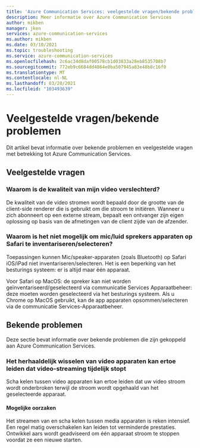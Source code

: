 ```yaml
---
title: 'Azure Communication Services: veelgestelde vragen/bekende problemen'
description: Meer informatie over Azure Communication Services
author: mikben
manager: jken
services: azure-communication-services
ms.author: mikben
ms.date: 03/10/2021
ms.topic: troubleshooting
ms.service: azure-communication-services
ms.openlocfilehash: 2c6ac34d8daf00578cb1d03833a28eb8535708b7
ms.sourcegitcommit: 772eb9c6684dd4864e0ba507945a83e48b8c16f0
ms.translationtype: MT
ms.contentlocale: nl-NL
ms.lasthandoff: 03/20/2021
ms.locfileid: "103493639"
---
```

# <a name="faq--known-issues"></a>Veelgestelde vragen/bekende problemen
Dit artikel bevat informatie over bekende problemen en veelgestelde vragen met betrekking tot Azure Communication Services.

## <a name="faq"></a>Veelgestelde vragen

### <a name="why-is-the-quality-of-my-video-degraded"></a>Waarom is de kwaliteit van mijn video verslechterd?

De kwaliteit van de video stromen wordt bepaald door de grootte van de client-side renderer die is gebruikt om die stroom te initiëren. Wanneer u zich abonneert op een externe stream, bepaalt een ontvanger zijn eigen oplossing op basis van de afmetingen van de client zijde van de afzender.

### <a name="why-is-it-not-possible-to-enumerateselect-micspeaker-devices-on-safari"></a>Waarom is het niet mogelijk om mic/luid sprekers apparaten op Safari te inventariseren/selecteren?

Toepassingen kunnen Mic/speaker-apparaten (zoals Bluetooth) op Safari iOS/iPad niet inventariseren/selecteren. Het is een beperking van het besturings systeem: er is altijd maar één apparaat.

Voor Safari op MacOS: de spreker kan niet worden geïnventariseerd/geselecteerd via communicatie Services Apparaatbeheer: deze moeten worden geselecteerd via het besturings systeem. Als u Chrome op MacOS gebruikt, kan de app apparaten opsommen/selecteren via de communicatie Services-Apparaatbeheer.

## <a name="known-issues"></a>Bekende problemen

Deze sectie bevat informatie over bekende problemen die zijn gekoppeld aan Azure Communication Services.

### <a name="repeatedly-switching-video-devices-may-cause-video-streaming-to-temporarily-stop"></a>Het herhaaldelijk wisselen van video apparaten kan ertoe leiden dat video-streaming tijdelijk stopt

Scha kelen tussen video apparaten kan ertoe leiden dat uw video stroom wordt onderbroken terwijl de stroom wordt opgehaald van het geselecteerde apparaat.

#### <a name="possible-causes"></a>Mogelijke oorzaken
Het streamen van en scha kelen tussen media apparaten is reken intensief. Een regel matig overschakelen kan leiden tot verminderde prestaties. Ontwikkel aars wordt geadviseerd om één apparaat stroom te stoppen voordat ze een nieuwe starten.
